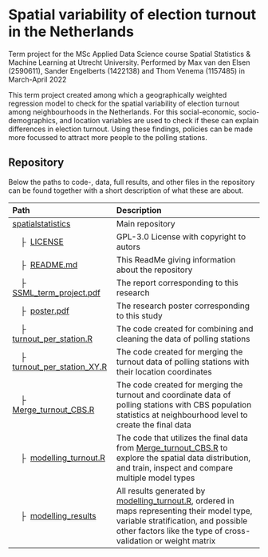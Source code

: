 # Spatial variability of election turnout in the Netherlands
Term project for the MSc Applied Data Science course Spatial Statistics &amp; Machine Learning at Utrecht University.
Performed by Max van den Elsen (2590611), Sander Engelberts (1422138) and Thom Venema (1157485) in March-April 2022

This term project created among which a geographically weighted regression model to check for the spatial variability of election turnout among neighbourhoods in the Netherlands. For this social-economic, socio-demographics, and location variables are used to check if these can explain differences in election turnout. Using these findings, policies can be made more focussed to attract more people to the polling stations.

## Repository
Below the paths to code-, data, full results, and other files in the repository can be found together with a short description of what these are about.  

| Path | Description
| :--- | :----------
| [spatialstatistics](https://github.com/thomvenema/spatialstatistics) | Main repository
| &ensp;&ensp;&boxvr;&nbsp; [LICENSE](https://github.com/thomvenema/spatialstatistics/blob/main/LICENSE) | GPL-3.0 License with copyright to autors
| &ensp;&ensp;&boxvr;&nbsp; [README.md](https://github.com/thomvenema/spatialstatistics/blob/main/README.md) | This ReadMe giving information about the repository
| &ensp;&ensp;&boxvr;&nbsp; [SSML_term_project.pdf](https://github.com/thomvenema/spatialstatistics/blob/main/SSML_term_project.pdf) | The report corresponding to this research
| &ensp;&ensp;&boxvr;&nbsp; [poster.pdf](https://github.com/thomvenema/spatialstatistics/blob/main/poster.pdf) | The research poster corresponding to this study
| &ensp;&ensp;&boxvr;&nbsp; [turnout_per_station.R](https://github.com/thomvenema/spatialstatistics/blob/main/turnout_per_station.R) | The code created for combining and cleaning the data of polling stations
| &ensp;&ensp;&boxvr;&nbsp; [turnout_per_station_XY.R](https://github.com/thomvenema/spatialstatistics/blob/main/turnout_per_station.R) | The code created for merging the turnout data of polling stations with their location coordinates
| &ensp;&ensp;&boxvr;&nbsp; [Merge_turnout_CBS.R](https://github.com/thomvenema/spatialstatistics/blob/main/Merge_turnout_CBS.R) | The code created for merging the turnout and coordinate data of polling stations with CBS population statistics at neighbourhood level to create the final data
| &ensp;&ensp;&boxvr;&nbsp; [modelling_turnout.R](https://github.com/thomvenema/spatialstatistics/blob/main/modelling_turnout.R) | The code that utilizes the final data from [Merge_turnout_CBS.R](https://github.com/thomvenema/spatialstatistics/blob/main/Merge_turnout_CBS.R) to explore the spatial data distribution, and train, inspect and compare multiple model types
| &ensp;&ensp;&boxvr;&nbsp; [modelling_results](https://github.com/thomvenema/spatialstatistics/blob/main/modelling_results) | All results generated by [modelling_turnout.R](https://github.com/thomvenema/spatialstatistics/blob/main/modelling_turnout.R), ordered in maps representing their model type, variable stratification, and possible other factors like the type of cross-validation or weight matrix
